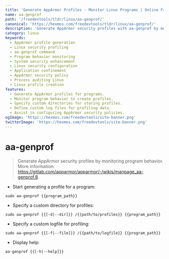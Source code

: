 ```yaml
---
title: 'Generate AppArmor Profiles - Monitor Linux Programs | Online Free DevTools by Hexmos'
name: aa-genprof
path: '/freedevtools/tldr/linux/aa-genprof/'
canonical: 'https://hexmos.com/freedevtools/tldr/linux/aa-genprof/'
description: 'Generate AppArmor security profiles with aa-genprof by monitoring program behavior. Enhance Linux system security easily. Free online tool, no registration required.'
category: linux
keywords:
  - AppArmor profile generation
  - Linux security profiling
  - aa-genprof command
  - Program behavior monitoring
  - System security enhancement
  - Linux security configuration
  - Application confinement
  - AppArmor security policy
  - Process auditing Linux
  - Linux profile creation
features:
  - Generate AppArmor profiles for programs.
  - Monitor program behavior to create profiles.
  - Specify custom directories for storing profiles.
  - Define custom log files for profiling data.
  - Assist in configuring AppArmor security policies.
ogImage: 'https://hexmos.com/freedevtools/site-banner.png'
twitterImage: 'https://hexmos.com/freedevtools/site-banner.png'
---
```


# aa-genprof

> Generate AppArmor security profiles by monitoring program behavior.
> More information: <https://gitlab.com/apparmor/apparmor/-/wikis/manpage_aa-genprof.8>.

- Start generating a profile for a program:

`sudo aa-genprof {{program_path}}`

- Specify a custom directory for profiles:

`sudo aa-genprof {{[-d|--dir]}} /{{path/to/profiles}} {{program_path}}`

- Specify a custom logfile for profiling:

`sudo aa-genprof {{[-f|--file]}} /{{path/to/logfile}} {{program_path}}`

- Display help:

`aa-genprof {{[-h|--help]}}`
